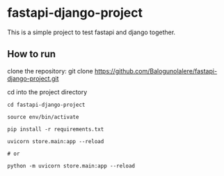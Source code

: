 # fastapi-django-project

This is a simple project to test fastapi and django together.

## How to run

clone the repository: git clone https://github.com/Balogunolalere/fastapi-django-project.git

cd into the project directory

    cd fastapi-django-project

    source env/bin/activate

    pip install -r requirements.txt

    uvicorn store.main:app --reload

    # or 

    python -m uvicorn store.main:app --reload
         